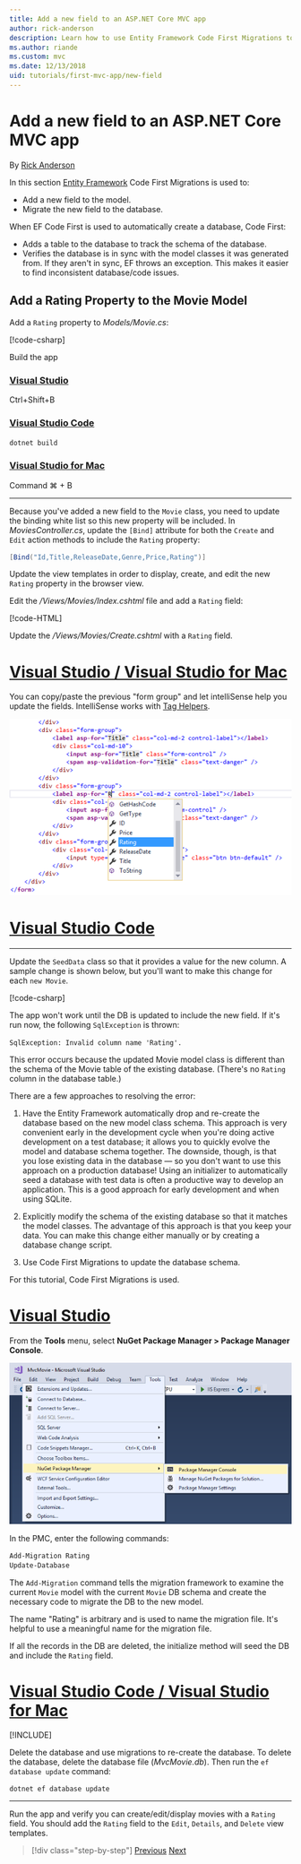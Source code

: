 ```yaml
---
title: Add a new field to an ASP.NET Core MVC app
author: rick-anderson
description: Learn how to use Entity Framework Code First Migrations to add a new field to a model and migrate that change to a database.
ms.author: riande
ms.custom: mvc
ms.date: 12/13/2018
uid: tutorials/first-mvc-app/new-field
---
```

# Add a new field to an ASP.NET Core MVC app

By [Rick Anderson](https://twitter.com/RickAndMSFT)

In this section [Entity Framework](/ef/core/get-started/aspnetcore/new-db) Code First Migrations is used to:

* Add a new field to the model.
* Migrate the new field to the database.

When EF Code First is used to automatically create a database, Code First:

* Adds a table to the database to  track the schema of the database.
* Verifies the database is in sync with the model classes it was generated from. If they aren't in sync, EF throws an exception. This makes it easier to find inconsistent database/code issues.

## Add a Rating Property to the Movie Model

Add a `Rating` property to *Models/Movie.cs*:

[!code-csharp[](~/tutorials/first-mvc-app/start-mvc/sample/MvcMovie22/Models/MovieDateRating.cs?highlight=13&name=snippet)]

Build the app

### [Visual Studio](#tab/visual-studio)

 Ctrl+Shift+B

### [Visual Studio Code](#tab/visual-studio-code)

`dotnet build`

### [Visual Studio for Mac](#tab/visual-studio-mac)

Command ⌘ + B

------

Because you've added a new field to the `Movie` class, you need to update the binding white list so this new property will be included. In *MoviesController.cs*, update the `[Bind]` attribute for both the `Create` and `Edit` action methods to include the `Rating` property:

```csharp
[Bind("Id,Title,ReleaseDate,Genre,Price,Rating")]
   ```

Update the view templates in order to display, create, and edit the new `Rating` property in the browser view.

Edit the */Views/Movies/Index.cshtml* file and add a `Rating` field:

[!code-HTML[](~/tutorials/first-mvc-app/start-mvc/sample/MvcMovie22/Views/Movies/IndexGenreRating.cshtml?highlight=16,38&range=24-64)]

Update the */Views/Movies/Create.cshtml* with a `Rating` field.

# [Visual Studio / Visual Studio for Mac](#tab/visual-studio+visual-studio-mac)

You can copy/paste the previous "form group" and let intelliSense help you update the fields. IntelliSense works with [Tag Helpers](xref:mvc/views/tag-helpers/intro).

![The developer has typed the letter R for the attribute value of asp-for in the second label element of the view. An Intellisense contextual menu has appeared showing the available fields, including Rating, which is highlighted in the list automatically. When the developer clicks the field or presses Enter on the keyboard, the value will be set to Rating.](new-field/_static/cr.png)

# [Visual Studio Code](#tab/visual-studio-code)

<!-- This tab intentionally left blank. -->

---

Update the `SeedData` class so that it provides a value for the new column. A sample change is shown below, but you'll want to make this change for each `new Movie`.

[!code-csharp[](start-mvc/sample/MvcMovie/Models/SeedDataRating.cs?name=snippet1&highlight=6)]

The app won't work until the DB is updated to include the new field. If it's run now, the following `SqlException` is thrown:

`SqlException: Invalid column name 'Rating'.`

This error occurs because the updated Movie model class is different than the schema of the Movie table of the existing database. (There's no `Rating` column in the database table.)

There are a few approaches to resolving the error:

1. Have the Entity Framework automatically drop and re-create the database based on the new model class schema. This approach is very convenient early in the development cycle when you're doing active development on a test database; it allows you to quickly evolve the model and database schema together. The downside, though, is that you lose existing data in the database — so you don't want to use this approach on a production database! Using an initializer to automatically seed a database with test data is often a productive way to develop an application. This is a good approach for early development and when using SQLite.

2. Explicitly modify the schema of the existing database so that it matches the model classes. The advantage of this approach is that you keep your data. You can make this change either manually or by creating a database change script.

3. Use Code First Migrations to update the database schema.

For this tutorial, Code First Migrations is used.

# [Visual Studio](#tab/visual-studio)

From the **Tools** menu, select **NuGet Package Manager > Package Manager Console**.

  ![PMC menu](adding-model/_static/pmc.png)

In the PMC, enter the following commands:

```powershell
Add-Migration Rating
Update-Database
```

The `Add-Migration` command tells the migration framework to examine the current `Movie` model with the current `Movie` DB schema and create the necessary code to migrate the DB to the new model.

The name "Rating" is arbitrary and is used to name the migration file. It's helpful to use a meaningful name for the migration file.

If all the records in the DB are deleted, the initialize method will seed the DB and include the `Rating` field.

# [Visual Studio Code / Visual Studio for Mac](#tab/visual-studio-code+visual-studio-mac)

[!INCLUDE[](~/includes/RP-mvc-shared/sqlite-warn.md)]

Delete the database and use migrations to re-create the database. To delete the database, delete the database file (*MvcMovie.db*). Then run the `ef database update` command:

```console
dotnet ef database update
```

---
<!-- End of VS tabs -->

Run the app and verify you can create/edit/display movies with a `Rating` field. You should add the `Rating` field to the `Edit`, `Details`, and `Delete` view templates.

> [!div class="step-by-step"]
> [Previous](search.md)
> [Next](validation.md)
